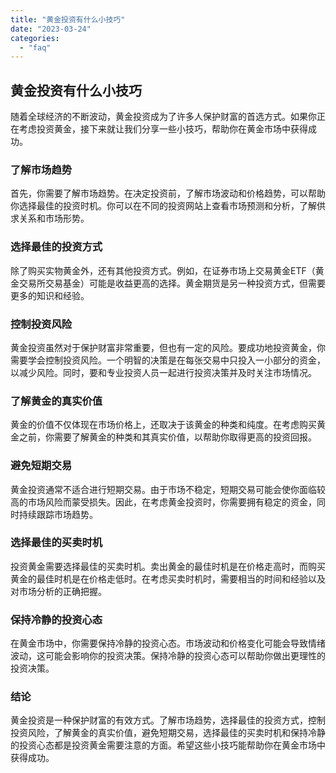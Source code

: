 ```yaml
---
title: "黄金投资有什么小技巧"
date: "2023-03-24"
categories: 
  - "faq"
---
```


## 黄金投资有什么小技巧

随着全球经济的不断波动，黄金投资成为了许多人保护财富的首选方式。如果你正在考虑投资黄金，接下来就让我们分享一些小技巧，帮助你在黄金市场中获得成功。

### 了解市场趋势

首先，你需要了解市场趋势。在决定投资前，了解市场波动和价格趋势，可以帮助你选择最佳的投资时机。你可以在不同的投资网站上查看市场预测和分析，了解供求关系和市场形势。

### 选择最佳的投资方式

除了购买实物黄金外，还有其他投资方式。例如，在证券市场上交易黄金ETF（黄金交易所交易基金）可能是收益更高的选择。黄金期货是另一种投资方式，但需要更多的知识和经验。

### 控制投资风险

黄金投资虽然对于保护财富非常重要，但也有一定的风险。要成功地投资黄金，你需要学会控制投资风险。一个明智的决策是在每张交易中只投入一小部分的资金，以减少风险。同时，要和专业投资人员一起进行投资决策并及时关注市场情况。

### 了解黄金的真实价值

黄金的价值不仅体现在市场价格上，还取决于该黄金的种类和纯度。在考虑购买黄金之前，你需要了解黄金的种类和其真实价值，以帮助你取得更高的投资回报。

### 避免短期交易

黄金投资通常不适合进行短期交易。由于市场不稳定，短期交易可能会使你面临较高的市场风险而蒙受损失。因此，在考虑黄金投资时，你需要拥有稳定的资金，同时持续跟踪市场趋势。

### 选择最佳的买卖时机

投资黄金需要选择最佳的买卖时机。卖出黄金的最佳时机是在价格走高时，而购买黄金的最佳时机是在价格走低时。在考虑买卖时机时，需要相当的时间和经验以及对市场分析的正确把握。

### 保持冷静的投资心态

在黄金市场中，你需要保持冷静的投资心态。市场波动和价格变化可能会导致情绪波动，这可能会影响你的投资决策。保持冷静的投资心态可以帮助你做出更理性的投资决策。

### 结论

黄金投资是一种保护财富的有效方式。了解市场趋势，选择最佳的投资方式，控制投资风险，了解黄金的真实价值，避免短期交易，选择最佳的买卖时机和保持冷静的投资心态都是投资黄金需要注意的方面。希望这些小技巧能帮助你在黄金市场中获得成功。
